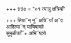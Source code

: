 +++
title = "०१ त्यान्नु क्षत्रियाँ"

+++
तिया᳓न् नु᳓ क्षत्रि᳓याँ अ᳓व  
आदित्या᳓न् याचिषामहे  
सुमॄळीकाँ᳓+ अभि᳓ष्टये